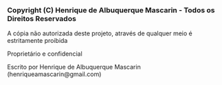 <h3>Copyright (C) Henrique de Albuquerque Mascarin - Todos os Direitos Reservados</h1>

<p>A cópia não autorizada deste projeto, através de qualquer meio é estritamente proibida</p> 
<p>Proprietário e confidencial</p>
<p>Escrito por Henrique de Albuquerque Mascarin (henriqueamascarin@gmail.com)</p>
   